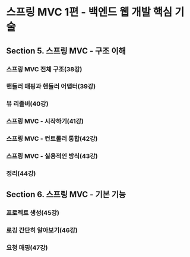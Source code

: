 # 스프링 MVC 1편 - 백엔드 웹 개발 핵심 기술

## Section 5. 스프링 MVC - 구조 이해

### 스프링 MVC 전체 구조(38강)

### 핸들러 매핑과 핸들러 어댑터(39강)

### 뷰 리졸버(40강)

### 스프링 MVC - 시작하기(41강)

### 스프링 MVC - 컨트롤러 통합(42강)

### 스프링 MVC - 실용적인 방식(43강)

### 정리(44강)

## Section 6. 스프링 MVC - 기본 기능

### 프로젝트 생성(45강)

### 로깅 간단히 알아보기(46강)

### 요청 매핑(47강)

